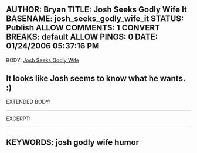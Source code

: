 AUTHOR: Bryan
TITLE: Josh Seeks Godly Wife It
BASENAME: josh_seeks_godly_wife_it
STATUS: Publish
ALLOW COMMENTS: 1
CONVERT BREAKS: __default__
ALLOW PINGS: 0
DATE: 01/24/2006 05:37:16 PM
-----
BODY:
<a title="Josh Seeks Godly Wife" href="http://yyyc514.backpackit.com/pub/48159#birth_control">Josh Seeks Godly Wife</a>

It looks like Josh seems to know what he wants. :)
-----
EXTENDED BODY:

-----
EXCERPT:

-----
KEYWORDS:
josh godly wife humor
-----


